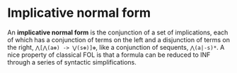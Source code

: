 # Implicative normal form

An **implicative normal form** is the conjunction of a set of implications, each of which has a conjunction of terms on the left and a disjunction of terms on the right, `⋀[⋀(a✻) -> ⋁(s✻)]✻`, like a conjunction of sequents, `⋀(a|-s)*`. A nice property of classical FOL is that a formula can be reduced to INF through a series of syntactic simplifications.
